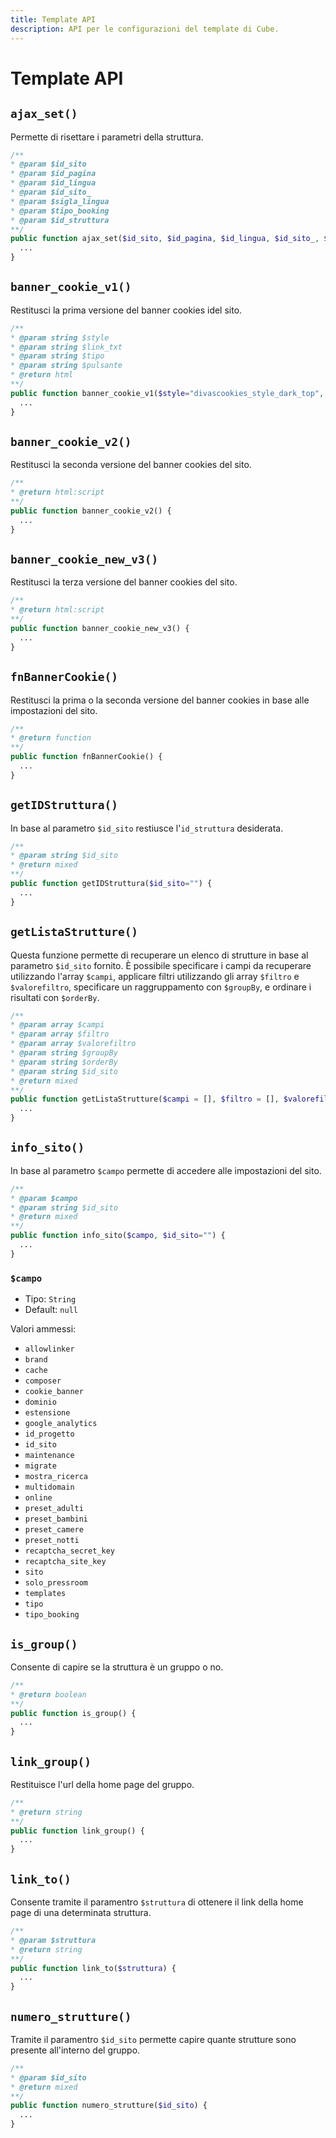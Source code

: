 ```yaml
---
title: Template API
description: API per le configurazioni del template di Cube.
---
```


# Template API

## `ajax_set()`

Permette di risettare i parametri della struttura.

```php
/**
* @param $id_sito
* @param $id_pagina
* @param $id_lingua
* @param $id_sito_
* @param $sigla_lingua
* @param $tipo_booking
* @param $id_struttura
**/
public function ajax_set($id_sito, $id_pagina, $id_lingua, $id_sito_, $sigla_lingua, $tipo_booking, $id_struttura) {
  ...
}
```

## `banner_cookie_v1()` <Badge type="danger" text="deprecata" />

Restitusci la prima versione del banner cookies idel sito.

```php
/**
* @param string $style
* @param string $link_txt
* @param string $tipo
* @param string $pulsante
* @return html
**/
public function banner_cookie_v1($style="divascookies_style_dark_top", $link_txt="", $tipo="esteso", $pulsante="") {
  ...
}
```

## `banner_cookie_v2()`

Restitusci la seconda versione del banner cookies del sito.

```php
/**
* @return html:script
**/
public function banner_cookie_v2() {
  ...
}
```

## `banner_cookie_new_v3()` <Badge type="tip" text="default" />

Restitusci la terza versione del banner cookies del sito.

```php
/**
* @return html:script
**/
public function banner_cookie_new_v3() {
  ...
}
```

## `fnBannerCookie()`

Restitusci la prima o la seconda versione del banner cookies in base alle impostazioni del sito.

```php
/**
* @return function
**/
public function fnBannerCookie() {
  ...
}
```

## `getIDStruttura()`

In base al parametro `$id_sito` restiusce l'`id_struttura` desiderata.

```php
/**
* @param string $id_sito
* @return mixed
**/
public function getIDStruttura($id_sito="") {
  ...
}
```

## `getListaStrutture()`

Questa funzione permette di recuperare un elenco di strutture in base al parametro `$id_sito` fornito. È possibile specificare i campi da recuperare utilizzando l'array `$campi`, applicare filtri utilizzando gli array `$filtro` e `$valorefiltro`, specificare un raggruppamento con `$groupBy`, e ordinare i risultati con `$orderBy`.

```php
/**
* @param array $campi
* @param array $filtro
* @param array $valorefiltro
* @param string $groupBy
* @param string $orderBy
* @param string $id_sito
* @return mixed
**/
public function getListaStrutture($campi = [], $filtro = [], $valorefiltro = [], $groupBy="", $orderBy="", $id_sito="") {
  ...
}
```

## `info_sito()`

In base al parametro `$campo` permette di accedere alle impostazioni del sito.

```php
/**
* @param $campo
* @param string $id_sito
* @return mixed
**/
public function info_sito($campo, $id_sito="") {
  ...
}
```

### `$campo`

- Tipo: `String`
- Default: `null`

Valori ammessi:

- `allowlinker`
- `brand`
- `cache`
- `composer`
- `cookie_banner`
- `dominio`
- `estensione`
- `google_analytics`
- `id_progetto`
- `id_sito`
- `maintenance`
- `migrate`
- `mostra_ricerca`
- `multidomain`
- `online`
- `preset_adulti`
- `preset_bambini`
- `preset_camere`
- `preset_notti`
- `recaptcha_secret_key`
- `recaptcha_site_key`
- `sito`
- `solo_pressroom`
- `templates`
- `tipo`
- `tipo_booking`

## `is_group()`

Consente di capire se la struttura è un gruppo o no.

```php
/**
* @return boolean
**/
public function is_group() {
  ...
}
```

## `link_group()`

Restituisce l'url della home page del gruppo.

```php
/**
* @return string
**/
public function link_group() {
  ...
}
```

## `link_to()`

Consente tramite il paramentro `$struttura` di ottenere il link della home page di una determinata struttura.

```php
/**
* @param $struttura
* @return string
**/
public function link_to($struttura) {
  ...
}
```

## `numero_strutture()`

Tramite il paramentro `$id_sito` permette capire quante strutture sono presente all'interno del gruppo.

```php
/**
* @param $id_sito
* @return mixed
**/
public function numero_strutture($id_sito) {
  ...
}
```
